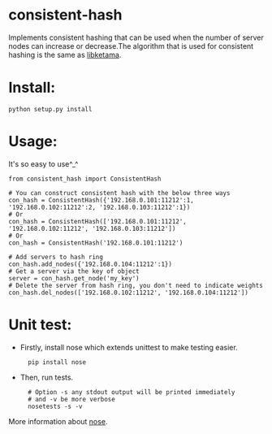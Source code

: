 consistent-hash
===============

Implements consistent hashing that can be used when the number of server nodes can increase or decrease.The algorithm that is used for consistent hashing is the same as [libketama](https://github.com/RJ/ketama).

Install:
===============
    python setup.py install
    
Usage:
===============
It's so easy to use^_^

    from consistent_hash import ConsistentHash
    
    # You can construct consistent hash with the below three ways
    con_hash = ConsistentHash({'192.168.0.101:11212':1, '192.168.0.102:11212':2, '192.168.0.103:11212':1})
    # Or
    con_hash = ConsistentHash(['192.168.0.101:11212', '192.168.0.102:11212', '192.168.0.103:11212'])
    # Or
    con_hash = ConsistentHash('192.168.0.101:11212')
    
    # Add servers to hash ring
    con_hash.add_nodes({'192.168.0.104:11212':1})
    # Get a server via the key of object
    server = con_hash.get_node('my_key')
    # Delete the server from hash ring, you don't need to indicate weights
    con_hash.del_nodes(['192.168.0.102:11212', '192.168.0.104:11212'])


Unit test:
===============
- Firstly, install nose which extends unittest to make testing easier.

        pip install nose
    
    
- Then, run tests.
        
        # Option -s any stdout output will be printed immediately
        # and -v be more verbose
        nosetests -s -v


More information about [nose](https://nose.readthedocs.org/en/latest/).
